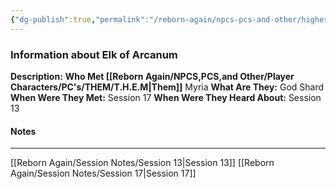 ```yaml
---
{"dg-publish":true,"permalink":"/reborn-again/npcs-pcs-and-other/higher-powers/shards-of-the-grey/elk-of-arcanum/"}
---
```


### Information about Elk of Arcanum
**Description:** 
**Who Met [[Reborn Again/NPCS,PCS,and Other/Player Characters/PC's/THEM/T.H.E.M\|Them]]** Myria
**What Are They:** God Shard
**When Were They Met:** Session 17
**When Were They Heard About:** Session 13

#### Notes
---

[[Reborn Again/Session Notes/Session 13\|Session 13]]
[[Reborn Again/Session Notes/Session 17\|Session 17]]

